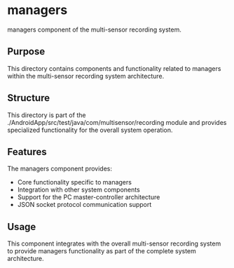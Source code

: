 # managers

managers component of the multi-sensor recording system.

## Purpose

This directory contains components and functionality related to managers within the multi-sensor recording system architecture.

## Structure

This directory is part of the ./AndroidApp/src/test/java/com/multisensor/recording module and provides specialized functionality for the overall system operation.

## Features

The managers component provides:
- Core functionality specific to managers
- Integration with other system components
- Support for the PC master-controller architecture
- JSON socket protocol communication support

## Usage

This component integrates with the overall multi-sensor recording system to provide managers functionality as part of the complete system architecture.
